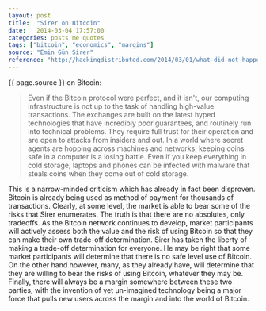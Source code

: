 ```yaml
---
layout: post
title:  "Sirer on Bitcoin"
date:   2014-03-04 17:57:00
categories: posts me quotes
tags: ["bitcoin", "economics", "margins"]
source: "Emin Gün Sirer"
reference: "http://hackingdistributed.com/2014/03/01/what-did-not-happen-at-mtgox/"
---
```


{{ page.source }} on Bitcoin:

> Even if the Bitcoin protocol were perfect, and it isn't, our computing infrastructure is not up to the task of handling high-value transactions. The exchanges are built on the latest hyped technologies that have incredibly poor guarantees, and routinely run into technical problems. They require full trust for their operation and are open to attacks from insiders and out. In a world where secret agents are hopping across machines and networks, keeping coins safe in a computer is a losing battle. Even if you keep everything in cold storage, laptops and phones can be infected with malware that steals coins when they come out of cold storage.

This is a narrow-minded criticism which has already in fact been disproven.  Bitcoin is already being used as method of payment for thousands of transactions.  Clearly, at some level, the market is able to bear some of the risks that Sirer enumerates.  The truth is that there are no absolutes, only tradeoffs.  As the Bitcoin network continues to develop, market participants will actively assess both the value and the risk of using Bitcoin so that they can make their own trade-off determination.  Sirer has taken the liberty of making a trade-off determination for everyone.  He may be right that some market participants will determine that there is no safe level use of Bitcoin.  On the other hand however, many, as they already have, will determine that they are willing to bear the risks of using Bitcoin, whatever they may be.  Finally, there will always be a margin somewhere between these two parties, with the invention of yet un-imagined technology being a major force that pulls new users across the margin and into the world of Bitcoin.